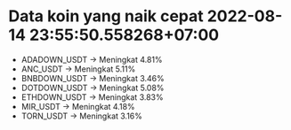# Data koin yang naik cepat 2022-08-14 23:55:50.558268+07:00

* ADADOWN_USDT -> Meningkat 4.81%
* ANC_USDT -> Meningkat 5.11%
* BNBDOWN_USDT -> Meningkat 3.46%
* DOTDOWN_USDT -> Meningkat 5.08%
* ETHDOWN_USDT -> Meningkat 3.83%
* MIR_USDT -> Meningkat 4.18%
* TORN_USDT -> Meningkat 3.16%
